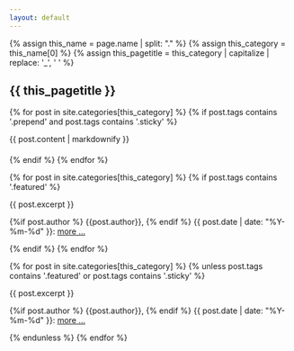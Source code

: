 ```yaml
---
layout: default
---
```


{% assign this_name = page.name | split: "." %}
{% assign this_category = this_name[0] %}
{% assign this_pagetitle = this_category  | capitalize | replace: '_', ' ' %}

## {{ this_pagetitle  }}

{% for post in site.categories[this_category] %}
  {% if post.tags contains '.prepend' and post.tags contains '.sticky' %}
<div style="margin-bottom: 20px;">
{{ post.content | markdownify }}
</div>
  {% endif %}
{% endfor %}

{% for post in site.categories[this_category] %}
  {% if post.tags contains '.featured' %}
<div class="excerpt">
    {{ post.excerpt }}
<p class="footnote">
    {%if post.author %}
      {{post.author}}, 
    {% endif %}
  {{ post.date | date: "%Y-%m-%d" }}: <a href="{{ post.url | relative_url }}">more ...</a>
  </p>
</div>
  {% endif %}
{% endfor %}

{% for post in site.categories[this_category] %}
  {% unless post.tags contains '.featured' or post.tags contains '.sticky' %} 
<div class="excerpt">
    {{ post.excerpt }}
<p class="footnote">
    {%if post.author %}
      {{post.author}}, 
    {% endif %}
  {{ post.date | date: "%Y-%m-%d" }}: <a href="{{ post.url | relative_url }}">more ...</a>
  </p>
</div>
  {% endunless %}
{% endfor %}
